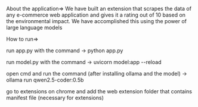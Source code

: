 About the application=>
We have built an extension that scrapes the data of any e-commerce web application and gives it a rating out of 10 based on the environmental impact. We have accomplished this using the power of large language models

How to run=>

run app.py with the command -> python app.py

run model.py with the command -> uvicorn model:app --reload

open cmd and run the command (after installing ollama and the model) -> ollama run qwen2.5-coder:0.5b

go to extensions on chrome and add the web extension folder that contains manifest file (necessary for extensions)
